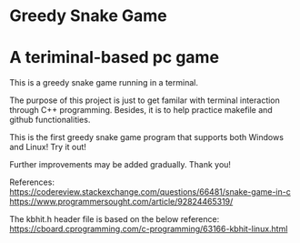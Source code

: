 Greedy Snake Game
===============
A teriminal-based pc game
===============
This is a greedy snake game running in a terminal.

The purpose of this project is just to get familar with terminal interaction through C++ programming. 
Besides, it is to help practice makefile and github functionalities.

This is the first greedy snake game program that supports both Windows and Linux! Try it out!

Further improvements may be added gradually. Thank you!


References:
https://codereview.stackexchange.com/questions/66481/snake-game-in-c
https://www.programmersought.com/article/92824465319/

The kbhit.h header file is based on the below reference:
https://cboard.cprogramming.com/c-programming/63166-kbhit-linux.html
